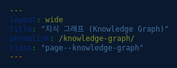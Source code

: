 ```yaml
---
layout: wide
title: "지식 그래프 (Knowledge Graph)"
permalink: /knowledge-graph/
class: "page--knowledge-graph"
---
```


<style>
  html, body.page--knowledge-graph {
    background-color: #0A192F !important; /* 페이지와 body 배경색을 강제 지정 */
    overflow-y: hidden; /* 세로 스크롤바를 강제로 숨깁니다 */
  }

  .page__footer {
    background-color: transparent !important; /* 꼬리말 배경을 투명하게 만듭니다. */
    border: none; /* 꼬리말 테두리 제거 */
  }

  /* 프레임 확장 */
  .page--knowledge-graph .page__inner-wrap {
    max-width: none !important;
  }

  /* 제목 가운데 정렬 */
  .page--knowledge-graph .page__title {
    text-align: center;
  }

  /* 콘텐츠 시작 위치 조정 */
  .page--knowledge-graph #main {
    margin-left: 320px; 
  }
</style>

<script type="text/javascript" src="https://unpkg.com/vis-network/standalone/umd/vis-network.min.js"></script>

<div id="mynetwork" style="width: 100%; height: 100vh; background-color: #0A192F;"></div>

<script type="text/javascript">
  document.addEventListener('DOMContentLoaded', function() {
    var container = document.getElementById('mynetwork');

    fetch('/knowledge-graph.json')
      .then(response => response.json())
      .then(graphData => {
        
        graphData.edges = graphData.edges.filter(edge => edge.from && edge.to);

        const a_nodes = graphData.nodes.map(node => {
          const degree = graphData.edges.filter(edge => edge.from === node.id || edge.to === node.id).length;
          node.value = Math.max(degree, 1); 
          return node;
        });

        var data = {
          nodes: a_nodes,
          edges: graphData.edges
        };

        var options = {
          nodes: {
            shape: 'dot',
            borderWidth: 0,
            scaling: { 
              min: 15, 
              max: 50, 
              label: { 
                min: 14, 
                max: 30, 
                drawThreshold: 8, 
                maxVisible: 25 
              }
            },
            font: { 
              color: '#d3d3d3', 
              size: 16, 
              face: 'sans-serif', 
              strokeWidth: 0 
            },
            shadow: {
              enabled: true,
              color: '#255784',
              size: 15
            }
          },
          edges: {
            width: 1,
            smooth: {
              type: 'dynamic'
            },
            arrows: {
              to: {
                enabled: true,
                scaleFactor: 0.5
              }
            },
            color: {
              color: '#84A9C0',
              highlight: '#FFFFFF'
            },
            shadow: {
              enabled: true,
              color: '#255784',
              size: 10
            }
          },
          physics: {
            solver: 'forceAtlas2Based',
            forceAtlas2Based: {
              gravitationalConstant: -120,
              centralGravity: 0.02,
              springLength: 150,
              springConstant: 0.05,
              avoidOverlap: 0.8
            },
            minVelocity: 0.75,
            stabilization: {
              iterations: 300
            }
          },
          interaction: {
            hover: true,
            tooltipDelay: 200,
            hideEdgesOnDrag: true
          }
        };

        var network = new vis.Network(container, data, options);
        
        network.on("stabilizationIterationsDone", function () {
          network.setOptions( { physics: false } );
        });

        network.on("click", function (params) {
            if (params.nodes.length > 0) {
                var nodeId = params.nodes[0];
                var node = data.nodes.find(n => n.id === nodeId);
                if (node && node.url) {
                    window.open(node.url, '_blank');
                }
            }
        });
      });
  });
</script>
